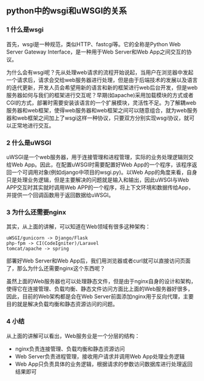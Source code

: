 ## python中的wsgi和uWSGI的关系

### 1 什么是wsgi

首先，wsgi是一种规范，类似HTTP、fastcgi等。它的全称是Python Web Server Gateway Interface，是一种用于Web Server和Web App之间交互的协议。

为什么会有wsgi呢？先从处理web请求的流程开始说起，当用户在浏览器中发起一个请求后，请求会交给web服务器进行处理，但是由于后端技术的发展以及语言的迭代更新，开发人员会希望用新的语言和新的框架进行web后台开发，但是web服务器如何与我们的框架进行交互呢？早期(如apache)采用加载模块的方式或者CGI的方式，部署时需要安装该语言的一个扩展模块，灵活性不足。为了解耦web服务器和web框架，使得web服务器和web框架之间可以随意组合，就为web服务器和web框架之间加上了wsgi这样一种协议，只要双方分别实现wsgi协议，就可以正常地进行交互。

### 2 什么是uWSGI

uWSGI是一个web服务器，用于连接管理和进程管理，实际的业务处理逻辑则交给Web App。因此，在配置uWSGI时需要配置好Web App的一个程序，该程序返回一个可调用对象(例如django中项目的wsgi.py)。以Web App的角度来看，自身只是处理业务逻辑，但是主要解决的问题就是输入和输出，因此uWSGI与Web APP交互时其实就时调用Web APP的一个程序，将上下文环境和数据传给App，并提供一个回调函数用于返回数据给uWSGI。

### 3 为什么还需要nginx

其实，从上面的讲解，可以知道在Web领域有很多这种架构：

```
uWSGI/gunicorn -> Django/Flask
php-fpm -> CI(CodeIgniter)/Laravel
tomcat/apache -> spring
```

部署好Web Server和Web App后，我们用浏览器或者curl就可以直接访问页面了，那么为什么还需要nginx这个东西呢？

虽然上面的Web服务器也可以处理静态文件，但是由于nginx自身的设计和架构，使得它在连接管理、负载均衡、静态文件访问方面比上面的Web服务器好很多，因此，目前的Web架构都是会在Web Server前面添加nginx用于反向代理，主要目的就是解决负载均衡和静态资源访问的问题。

### 4 小结

从上面的讲解可以看出，Web服务业是一个分层的结构：

* nginx负责连接管理、负载均衡和静态资源访问
* Web Server负责进程管理，接收用户请求并调用Web App处理业务逻辑
* Web App只负责具体的业务逻辑，根据请求的参数访问数据库进行处理返回结果即可